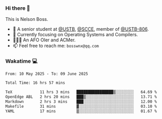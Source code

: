 ### Hi there 👋

<!--
**bosswnx/bosswnx** is a ✨ _special_ ✨ repository because its `README.md` (this file) appears on your GitHub profile.

Here are some ideas to get you started:

- 🔭 I’m currently working on ...
- 🌱 I’m currently learning ...
- 👯 I’m looking to collaborate on ...
- 🤔 I’m looking for help with ...
- 💬 Ask me about ...
- 📫 How to reach me: ...
- 😄 Pronouns: ...
- ⚡ Fun fact: ...
-->

This is Nelson Boss.

- 🏫 A senior student at [@USTB](https://www.ustb.edu.cn/), [@SCCE](https://scce.ustb.edu.cn/), member of [@USTB-806](https://ustb-806.github.io/).
- 🌱 Currently focusing on Operating Systems and Compilers.
- 🧑🏻‍💻 An AFO OIer and ACMer.
- 📫 Feel free to reach me: `bosswnx@qq.com`

### Wakatime 💻

<!--START_SECTION:waka-->

```txt
From: 10 May 2025 - To: 09 June 2025

Total Time: 16 hrs 57 mins

TeX            11 hrs 3 mins   ████████████████▒░░░░░░░░   64.69 %
OpenEdge ABL   2 hrs 20 mins   ███▒░░░░░░░░░░░░░░░░░░░░░   13.71 %
Markdown       2 hrs 3 mins    ███░░░░░░░░░░░░░░░░░░░░░░   12.00 %
Makefile       31 mins         ▓░░░░░░░░░░░░░░░░░░░░░░░░   03.10 %
YAML           17 mins         ▒░░░░░░░░░░░░░░░░░░░░░░░░   01.67 %
```

<!--END_SECTION:waka-->
